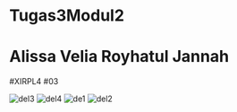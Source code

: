 # Tugas3Modul2
# Alissa Velia Royhatul Jannah 
#XIRPL4
#03

![del3](https://cloud.githubusercontent.com/assets/22128652/22531640/d1bb6aea-e914-11e6-9f38-ecb36ae5d53a.PNG)
![del4](https://cloud.githubusercontent.com/assets/22128652/22531641/d1bbac94-e914-11e6-8dec-8a50c344126a.PNG)
![de1](https://cloud.githubusercontent.com/assets/22128652/22531642/d1be8766-e914-11e6-96bc-c4947037bcc1.PNG)
![del2](https://cloud.githubusercontent.com/assets/22128652/22531643/d1c16bb6-e914-11e6-812d-828e4d632df6.PNG)
